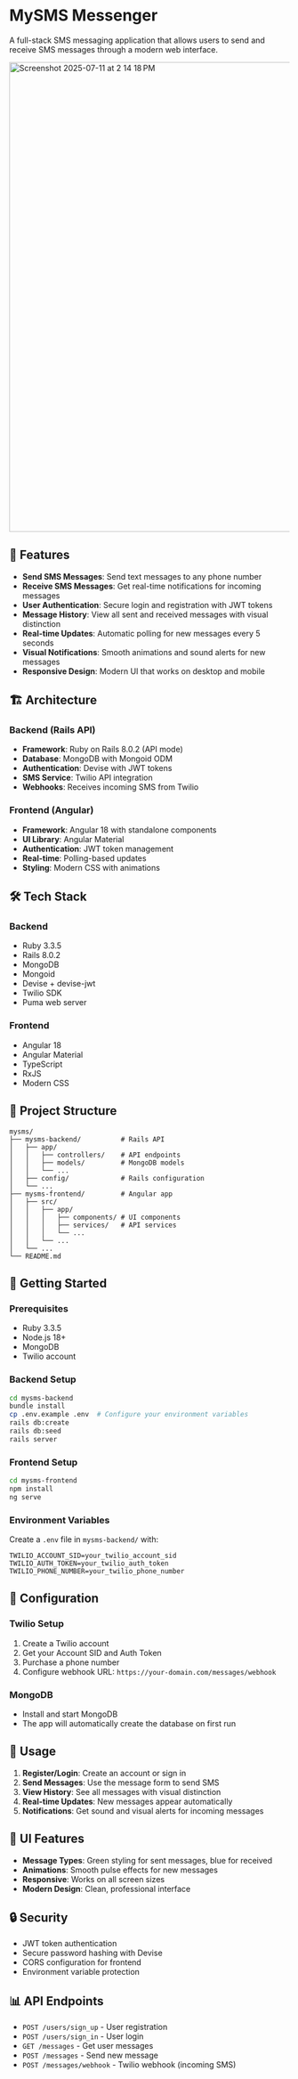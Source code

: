 # MySMS Messenger

A full-stack SMS messaging application that allows users to send and receive SMS messages through a modern web interface.

<img width="1478" height="844" alt="Screenshot 2025-07-11 at 2 14 18 PM" src="https://github.com/user-attachments/assets/d35fe480-2e27-44d6-b628-9c9688eae15a" />

## 🚀 Features

- **Send SMS Messages**: Send text messages to any phone number
- **Receive SMS Messages**: Get real-time notifications for incoming messages
- **User Authentication**: Secure login and registration with JWT tokens
- **Message History**: View all sent and received messages with visual distinction
- **Real-time Updates**: Automatic polling for new messages every 5 seconds
- **Visual Notifications**: Smooth animations and sound alerts for new messages
- **Responsive Design**: Modern UI that works on desktop and mobile

## 🏗️ Architecture

### Backend (Rails API)
- **Framework**: Ruby on Rails 8.0.2 (API mode)
- **Database**: MongoDB with Mongoid ODM
- **Authentication**: Devise with JWT tokens
- **SMS Service**: Twilio API integration
- **Webhooks**: Receives incoming SMS from Twilio

### Frontend (Angular)
- **Framework**: Angular 18 with standalone components
- **UI Library**: Angular Material
- **Authentication**: JWT token management
- **Real-time**: Polling-based updates
- **Styling**: Modern CSS with animations

## 🛠️ Tech Stack

### Backend
- Ruby 3.3.5
- Rails 8.0.2
- MongoDB
- Mongoid
- Devise + devise-jwt
- Twilio SDK
- Puma web server

### Frontend
- Angular 18
- Angular Material
- TypeScript
- RxJS
- Modern CSS

## 📁 Project Structure

```
mysms/
├── mysms-backend/          # Rails API
│   ├── app/
│   │   ├── controllers/    # API endpoints
│   │   ├── models/         # MongoDB models
│   │   └── ...
│   ├── config/             # Rails configuration
│   └── ...
├── mysms-frontend/         # Angular app
│   ├── src/
│   │   ├── app/
│   │   │   ├── components/ # UI components
│   │   │   ├── services/   # API services
│   │   │   └── ...
│   │   └── ...
│   └── ...
└── README.md
```

## 🚀 Getting Started

### Prerequisites
- Ruby 3.3.5
- Node.js 18+
- MongoDB
- Twilio account

### Backend Setup
```bash
cd mysms-backend
bundle install
cp .env.example .env  # Configure your environment variables
rails db:create
rails db:seed
rails server
```

### Frontend Setup
```bash
cd mysms-frontend
npm install
ng serve
```

### Environment Variables
Create a `.env` file in `mysms-backend/` with:
```
TWILIO_ACCOUNT_SID=your_twilio_account_sid
TWILIO_AUTH_TOKEN=your_twilio_auth_token
TWILIO_PHONE_NUMBER=your_twilio_phone_number
```

## 🔧 Configuration

### Twilio Setup
1. Create a Twilio account
2. Get your Account SID and Auth Token
3. Purchase a phone number
4. Configure webhook URL: `https://your-domain.com/messages/webhook`

### MongoDB
- Install and start MongoDB
- The app will automatically create the database on first run

## 📱 Usage

1. **Register/Login**: Create an account or sign in
2. **Send Messages**: Use the message form to send SMS
3. **View History**: See all messages with visual distinction
4. **Real-time Updates**: New messages appear automatically
5. **Notifications**: Get sound and visual alerts for incoming messages

## 🎨 UI Features

- **Message Types**: Green styling for sent messages, blue for received
- **Animations**: Smooth pulse effects for new messages
- **Responsive**: Works on all screen sizes
- **Modern Design**: Clean, professional interface

## 🔒 Security

- JWT token authentication
- Secure password hashing with Devise
- CORS configuration for frontend
- Environment variable protection

## 📊 API Endpoints

- `POST /users/sign_up` - User registration
- `POST /users/sign_in` - User login
- `GET /messages` - Get user messages
- `POST /messages` - Send new message
- `POST /messages/webhook` - Twilio webhook (incoming SMS)

